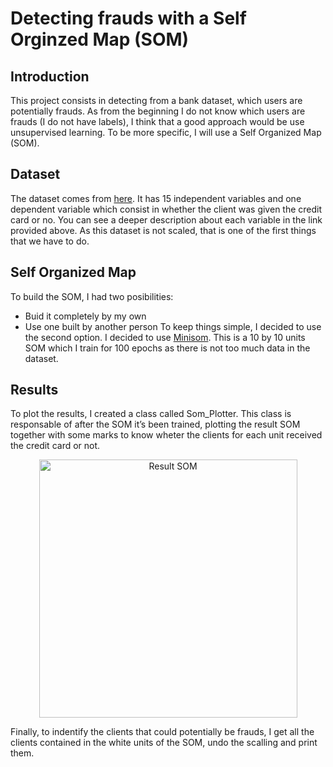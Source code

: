 # Detecting frauds with a Self Orginzed Map (SOM)

## Introduction
This project consists in detecting from a bank dataset, which users are potentially frauds. As from the beginning I do not know which users are frauds (I do not have labels), I think that a good approach would be use unsupervised learning. To be more specific, I will use a Self Organized Map (SOM).

## Dataset
The dataset comes from [here](http://archive.ics.uci.edu/ml/datasets/statlog+(australian+credit+approval)). It has 15 independent variables and one dependent variable which consist in whether the client was given the credit card or no. You can see a deeper description about each variable in the link provided above.
As this dataset is not scaled, that is one of the first things that we have to do. 

## Self Organized Map
To build the SOM, I had two posibilities:
- Buid it completely by my own
- Use one built by another person
To keep things simple, I decided to use the second option.
I decided to use [Minisom](https://pypi.org/project/MiniSom/).
This is a 10 by 10 units SOM which I train for 100 epochs as there is not too much data in the dataset. 

## Results
To plot the results, I created a class called Som_Plotter. This class is responsable of after the SOM it’s been trained, plotting the result SOM together with some marks to know wheter the clients for each unit received the credit card or not.

<p align="center">
    <img width="413" alt="Result SOM" src="https://user-images.githubusercontent.com/15388747/48998397-49ee5f00-f14b-11e8-8f86-bdf05dcd775f.PNG">
</p>

Finally, to indentify the clients that could potentially be frauds, I get all the clients contained in the white units of the SOM, undo the scalling and print them.

